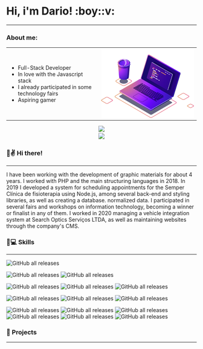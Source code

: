 
<h1>Hi, i'm Dario! :boy::v: </h1>
<hr>
<table>
  <thead>
    <h3>About me:</h3>
  </thead>
  <tbody>
    <tr>
      <td>
        <ul>
          <li>Full-Stack Developer</li>
          <li>In love with the Javascript stack</li>
          <li>I already participated in some technology fairs</li>
          <li>Aspiring gamer</li>
        </ul>
      </td>
      <td>
        <img src="./assets/computer.png"> 
      </td>
    </tr>
  </tbody>
</table>
  
<p align="center">
  <img src="https://github-readme-stats.vercel.app/api?username=dariooliveirajr&count_private=true&show_icons=true&theme=tokyonight"><br>
  <img src="https://github-readme-stats.vercel.app/api/top-langs/?username=dariooliveirajr&count_private=true&layout=compact&show_icons=true&theme=tokyonight">
</p>
 




### :boy::v: Hi there! 
***
I have been working with the development of graphic materials for about 4 years. I worked with PHP and the main structuring languages in 2018. In 2019 I developed a system for scheduling appointments for the Semper Clínica de fisioterapia using Node.js, among several back-end and styling libraries, as well as creating a database. normalized data. I participated in several fairs and workshops on information technology, becoming a winner or finalist in any of them. I worked in 2020 managing a vehicle integration system at Search Optics Serviços LTDA, as well as maintaining websites through the company's CMS. 

### :wrench::computer: Skills
***

![GitHub all releases](https://img.shields.io/badge/-NodeJS-339933?&style=for-the-badge&logoColor=fff&logo=node.js&logoWidth=25)

<!-- Languages -->
![GitHub all releases](https://img.shields.io/badge/-Javascript-F7DF1E?&style=for-the-badge&logoColor=fff&logo=javascript&logoWidth=25)
![GitHub all releases](https://img.shields.io/badge/-Typescript-3178C6?&style=for-the-badge&logoColor=fff&logo=typescript&logoWidth=25)

<!-- Server and Containers -->
![GitHub all releases](https://img.shields.io/badge/-Linux-FCC624?&style=for-the-badge&logoColor=fff&logo=linux&logoWidth=25)
![GitHub all releases](https://img.shields.io/badge/-Docker-2496ED?&style=for-the-badge&logoColor=fff&logo=docker&logoWidth=25)
![GitHub all releases](https://img.shields.io/badge/-Kubernetes-326CE5?&style=for-the-badge&logoColor=fff&logo=docker&logoWidth=25)

<!-- Databases -->
![GitHub all releases](https://img.shields.io/badge/-MongoDB-47A248?&style=for-the-badge&logoColor=fff&logo=mongodb&logoWidth=25)
![GitHub all releases](https://img.shields.io/badge/-MySQL-4479A1?&style=for-the-badge&logoColor=fff&logo=mysql&logoWidth=25)
![GitHub all releases](https://img.shields.io/badge/-PostgreSQL-336791?&style=for-the-badge&logoColor=fff&logo=postgresql&logoWidth=25)

<!-- Others -->
![GitHub all releases](https://img.shields.io/badge/-Git-F05032?&style=for-the-badge&logoColor=fff&logo=git&logoWidth=25)
![GitHub all releases](https://img.shields.io/badge/-Github-181717?&style=for-the-badge&logoColor=fff&logo=github&logoWidth=25) 
![GitHub all releases](https://img.shields.io/badge/-NPM-CB3837?&style=for-the-badge&logoColor=fff&logo=npm&logoWidth=25)
![GitHub all releases](https://img.shields.io/badge/-Yarn-2C8EBB?&style=for-the-badge&logoColor=fff&logo=yarn&logoWidth=25) 
![GitHub all releases](https://img.shields.io/badge/-Vs%20Code-007ACC?&style=for-the-badge&logoColor=fff&logo=Visual%20Studio%20Code&logoWidth=25)
![GitHub all releases](https://img.shields.io/badge/-Mocha-8D6748?&style=for-the-badge&logoColor=fff&logo=mocha&logoWidth=25)



### :bookmark_tabs: Projects
***

